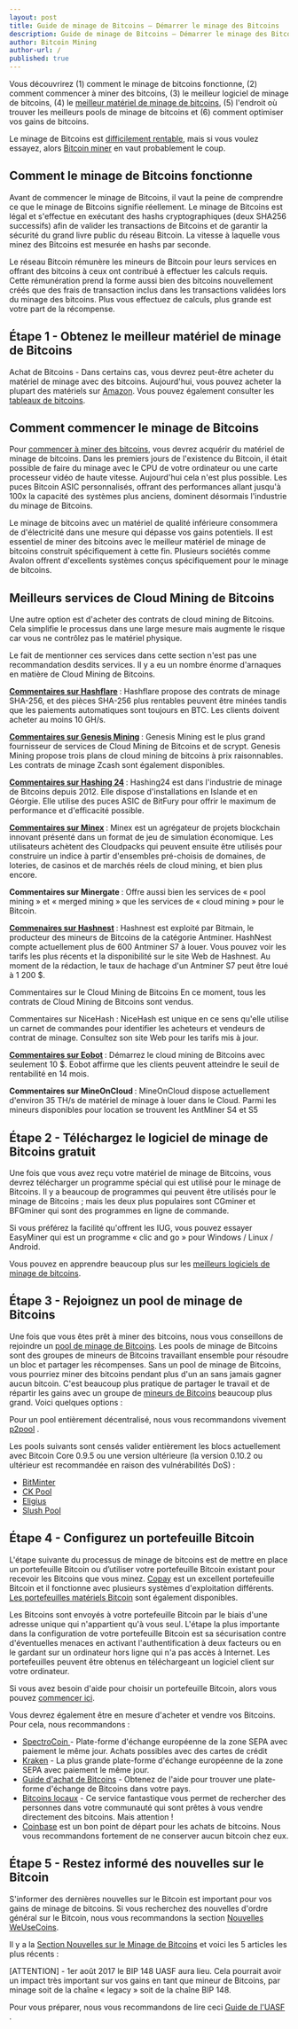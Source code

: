 ```yaml
---
layout: post
title: Guide de minage de Bitcoins – Démarrer le minage des Bitcoins
description: Guide de minage de Bitcoins – Démarrer le minage des Bitcoins
author: Bitcoin Mining
author-url: /
published: true
---
```


Vous découvrirez (1) comment le minage de bitcoins fonctionne, (2) comment commencer à miner des bitcoins, (3) le meilleur logiciel de minage de bitcoins, (4) le <a href="https://www.bitcoinmining.com/bitcoin-mining-hardware/">meilleur matériel de minage de bitcoins</a>, (5) l'endroit où trouver les meilleurs pools de minage de bitcoins et (6) comment optimiser vos gains de bitcoins.

Le minage de Bitcoins est <a href="https://www.bitcoinmining.com/bitcoin-mining-profitability/">difficilement rentable</a>, mais si vous voulez essayez, alors <a href="http://geni.us/37CM">Bitcoin miner</a> en vaut probablement le coup.  

<h2>Comment le minage de Bitcoins fonctionne</h2>

Avant de commencer le minage de Bitcoins, il vaut la peine de comprendre ce que le minage de Bitcoins signifie réellement. Le minage de Bitcoins est légal et s'effectue en exécutant des hashs cryptographiques (deux SHA256 successifs) afin de valider les transactions de Bitcoins et de garantir la sécurité du grand livre public du réseau Bitcoin. La vitesse à laquelle vous minez des Bitcoins est mesurée en hashs par seconde.

Le réseau Bitcoin rémunère les mineurs de Bitcoin pour leurs services en offrant des bitcoins à ceux ont contribué à effectuer les calculs requis. Cette rémunération prend la forme aussi bien des bitcoins nouvellement créés que des frais de transaction inclus dans les transactions validées lors du minage des bitcoins. Plus vous effectuez de calculs, plus grande est votre part de la récompense.

<h2>Étape 1 - Obtenez le meilleur matériel de minage de Bitcoins</h2>

Achat de Bitcoins - Dans certains cas, vous devrez peut-être acheter du matériel de minage avec des bitcoins. Aujourd'hui, vous pouvez acheter la plupart des matériels sur <a href="http://geni.us/37CM">Amazon</a>.  Vous pouvez également consulter les <a href="http://www.bitcoincharts.com/">tableaux de bitcoins</a>.  

<h2>Comment commencer le minage de Bitcoins</h2>

Pour <a href="https://www.bitcoinmining.com/bitcoin-mining-for-beginners-how-to-mine-bitcoins/">commencer à miner des bitcoins</a>, vous devrez acquérir du matériel de minage de bitcoins. Dans les premiers jours de l'existence du Bitcoin, il était possible de faire du minage avec le CPU de votre ordinateur ou une carte processeur vidéo de haute vitesse. Aujourd'hui cela n'est plus possible. Les puces Bitcoin ASIC personnalisés, offrant des performances allant jusqu'à 100x la capacité des systèmes plus anciens, dominent désormais l'industrie du minage de Bitcoins.

Le minage de bitcoins avec un matériel de qualité inférieure consommera de d'électricité dans une mesure qui dépasse vos gains potentiels. Il est essentiel de miner des bitcoins avec le meilleur matériel de minage de bitcoins construit spécifiquement à cette fin. Plusieurs sociétés comme Avalon offrent d'excellents systèmes conçus spécifiquement pour le minage de bitcoins.

<h2>Meilleurs services de Cloud Mining de Bitcoins</h2>

Une autre option est d'acheter des contrats de cloud mining de Bitcoins. Cela simplifie le processus dans une large mesure mais augmente le risque car vous ne contrôlez pas le matériel physique.

Le fait de mentionner ces services dans cette section n'est pas une recommandation desdits services. Il y a eu un nombre énorme d'arnaques en matière de Cloud Mining de Bitcoins.

<strong><a href="http://geni.us/hashflare">Commentaires sur Hashflare</a> </strong>: Hashflare propose des contrats de minage SHA-256, et des pièces SHA-256 plus rentables peuvent être minées tandis que les paiements automatiques sont toujours en BTC. Les clients doivent acheter au moins 10 GH/s.

<strong><a href="http://geni.us/advendorgm">Commentaires sur Genesis Mining</a> </strong>:  Genesis Mining est le plus grand fournisseur de services de Cloud Mining de Bitcoins et de scrypt. Genesis Mining propose trois plans de cloud mining de bitcoins à prix raisonnables. Les contrats de minage Zcash sont également disponibles.

<strong><a href="http://geni.us/hashing24">Commentaires sur Hashing 24</a> </strong>: Hashing24 est dans l'industrie de minage de Bitcoins depuis 2012. Elle dispose d'installations en Islande et en Géorgie. Elle utilise des puces ASIC de BitFury pour offrir le maximum de performance et d'efficacité possible.

<strong><a href="http://geni.us/minex">Commentaires sur Minex</a> </strong>:  Minex est un agrégateur de projets blockchain innovant présenté dans un format de jeu de simulation économique. Les utilisateurs achètent des Cloudpacks qui peuvent ensuite être utilisés pour construire un indice à partir d'ensembles pré-choisis de domaines, de loteries, de casinos et de marchés réels de cloud mining, et bien plus encore.

<strong>Commentaires sur Minergate </strong>: Offre aussi bien les services de « pool mining » et « merged mining » que les services de « cloud mining » pour le Bitcoin.

<strong><a href="http://geni.us/advendorgm">Commenaires sur Hashnest</a> </strong>: Hashnest est exploité par Bitmain, le producteur des mineurs de Bitcoins de la catégorie Antminer. HashNest compte actuellement plus de 600 Antminer S7 à louer. Vous pouvez voir les tarifs les plus récents et la disponibilité sur le site Web de Hashnest. Au moment de la rédaction, le taux de hachage d'un Antminer S7 peut être loué à 1 200 $.

Commentaires sur le Cloud Mining de Bitcoins En ce moment, tous les contrats de Cloud Mining de Bitcoins sont vendus.

Commentaires sur NiceHash : NiceHash est unique en ce sens qu'elle utilise un carnet de commandes pour identifier les acheteurs et vendeurs de contrat de minage. Consultez son site Web pour les tarifs mis à jour.

<strong><a href="http://geni.us/hashflare">Commentaires sur Eobot</a> </strong>:  Démarrez le cloud mining de Bitcoins avec seulement 10 $. Eobot affirme que les clients peuvent atteindre le seuil de rentabilité en 14 mois.

<strong>Commentaires sur MineOnCloud </strong>: MineOnCloud dispose actuellement d'environ 35 TH/s de matériel de minage à louer dans le Cloud. Parmi les mineurs disponibles pour location se trouvent les AntMiner S4 et S5

<h2>Étape 2 - Téléchargez le logiciel de minage de Bitcoins gratuit</h2>

Une fois que vous avez reçu votre matériel de minage de Bitcoins, vous devrez télécharger un programme spécial qui est utilisé pour le minage de Bitcoins. Il y a beaucoup de programmes qui peuvent être utilisés pour le minage de Bitcoins ; mais les deux plus populaires sont CGminer et BFGminer qui sont des programmes en ligne de commande.

Si vous préférez la facilité qu'offrent les IUG, vous pouvez essayer EasyMiner qui est un programme « clic and go » pour Windows / Linux / Android.

Vous pouvez en apprendre beaucoup plus sur les <a href="https://www.bitcoinmining.com/bitcoin-mining-software/">meilleurs logiciels de minage de bitcoins</a>. 
 
<h2>Étape 3 - Rejoignez un pool de minage de Bitcoins</h2>

Une fois que vous êtes prêt à miner des bitcoins, nous vous conseillons de rejoindre un <a href="https://www.bitcoinmining.com/bitcoin-mining-pools/">pool de minage de Bitcoins</a>.  Les pools de minage de Bitcoins sont des groupes de mineurs de Bitcoins travaillant ensemble pour résoudre un bloc et partager les récompenses. Sans un pool de minage de Bitcoins, vous pourriez miner des bitcoins pendant plus d'un an sans jamais gagner aucun bitcoin. C'est beaucoup plus pratique de partager le travail et de répartir les gains avec un groupe de <a href="https://www.bitcoinminer.com/">mineurs de Bitcoins</a> beaucoup plus grand.  Voici quelques options :

Pour un pool entièrement décentralisé, nous vous recommandons vivement <a href="http://p2pool.in/">p2pool</a> . 

Les pools suivants sont censés valider entièrement les blocs actuellement avec Bitcoin Core 0.9.5 ou une version ultérieure (la version 0.10.2 ou ultérieur est recommandée en raison des vulnérabilités DoS) :
<ul>
<li><a href="https://bitminter.com/">BitMinter</a></li>
<li><a href="http://www.kano.is/">CK Pool</a></li>
<li><a href="http://eligius.st/~gateway/">Eligius</a></li>
<li><a href="https://en.bitcoin.it/wiki/Bitcoin_Pooled_Mining">Slush Pool</a></li>
 </ul>
<h2>Étape 4 - Configurez un portefeuille Bitcoin</h2>

L'étape suivante du processus de minage de bitcoins est de mettre en place un portefeuille Bitcoin ou d’utiliser votre portefeuille Bitcoin existant pour recevoir les Bitcoins que vous minez. <a href="http://geni.us/copay">Copay</a> est un excellent portefeuille Bitcoin et il fonctionne avec plusieurs systèmes d'exploitation différents.  <a href="http://geni.us/ledger">Les portefeuilles matériels Bitcoin</a> sont également disponibles. 

Les Bitcoins sont envoyés à votre portefeuille Bitcoin par le biais d'une adresse unique qui n'appartient qu'à vous seul. L'étape la plus importante dans la configuration de votre portefeuille Bitcoin est sa sécurisation contre d'éventuelles menaces en activant l'authentification à deux facteurs ou en le gardant sur un ordinateur hors ligne qui n'a pas accès à Internet. Les portefeuilles peuvent être obtenus en téléchargeant un logiciel client sur votre ordinateur.

Si vous avez besoin d'aide pour choisir un portefeuille Bitcoin, alors vous pouvez <a href="https://www.weusecoins.com/en/find-the-best-bitcoin-wallet/">commencer ici</a>. 

Vous devrez également être en mesure d'acheter et vendre vos Bitcoins. Pour cela, nous recommandons :
<ul>
<li><a href="http://geni.us/spectrocoin">SpectroCoin </a>- Plate-forme d'échange européenne de la zone SEPA avec paiement le même jour. Achats possibles avec des cartes de crédit</li>
<li><a href="https://www.kraken.com/">Kraken</a> - La plus grande plate-forme d'échange européenne de la zone SEPA avec paiement le même jour.</li>
<li><a href="https://www.weusecoins.com/en/how-buy-bitcoins-online-best-bitcoin-exchange-rate-bitcoin-price/">Guide d'achat de Bitcoins</a> - Obtenez de l'aide pour trouver une plate-forme d'échange de Bitcoins dans votre pays. </li>
<li><a href="http://geni.us/localbitcoins">Bitcoins locaux</a> - Ce service fantastique vous permet de rechercher des personnes dans votre communauté qui sont prêtes à vous vendre directement des bitcoins. Mais attention !</li>
<li><a href="http://geni.us/coinbase">Coinbase</a> est un bon point de départ pour les achats de bitcoins.  Nous vous recommandons fortement de ne conserver aucun bitcoin chez eux.</li>
</ul>
<h2>Étape 5 - Restez informé des nouvelles sur le Bitcoin</h2>

S'informer des dernières nouvelles sur le Bitcoin est important pour vos gains de minage de bitcoins. Si vous recherchez des nouvelles d'ordre général sur le Bitcoin, nous vous recommandons la section <a href="https://www.weusecoins.com/news/">Nouvelles WeUseCoins</a>.

Il y a la <a href="https://www.bitcoinmining.com/news/">Section Nouvelles sur le Minage de Bitcoins</a> et voici les 5 articles les plus récents : 

[ATTENTION] - 1er août 2017 le BIP 148 UASF aura lieu.  Cela pourrait avoir un impact très important sur vos gains en tant que mineur de Bitcoins, par minage soit de la chaîne « legacy » soit de la chaîne BIP 148.

Pour vous préparer, nous vous recommandons de lire ceci <a href="https://www.weusecoins.com/uasf-guide/">Guide de l'UASF</a> .

